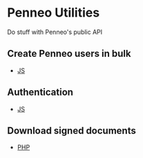 # Penneo Utilities

Do stuff with Penneo's public API

## Create Penneo users in bulk
- [JS][js-user-creation]

## Authentication
- [JS][js-authentication]

## Download signed documents
- [PHP][download-signed-documents]


[js-user-creation]: https://github.com/Penneo/api-utils/tree/master/js/user-creation
[js-authentication]: https://github.com/Penneo/api-utils/tree/master/js/authentication
[download-signed-documents]: https://github.com/Penneo/api-utils/tree/master/php/download-signed-documents
